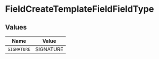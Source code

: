 # FieldCreateTemplateFieldFieldType


## Values

| Name        | Value       |
| ----------- | ----------- |
| `SIGNATURE` | SIGNATURE   |